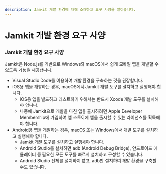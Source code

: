 ```yaml
---
description: Jamkit 개발 환경에 대해 소개하고 요구 사양을 알아봅니다.
---
```


# Jamkit 개발 환경 요구 사양

### Jamkit 개발 환경 요구 사양

Jamkit은 Node.js를 기반으로 Windows와 macOS에서 쉽게 모바일 앱을 개발할 수 있도록 기능을 제공합니다.

* Visual Studio Code를 이용하여 개발 환경을 구축하는 것을 권장합니다.
* iOS용 앱을 개발하는 경우, macOS에서 Jamkit 개발 도구를 설치하고 실행해야 합니다.
  * iOS용 앱을 빌드하고 테스트하기 위해서는 반드시 Xcode 개발 도구를 설치해야 합니다.
  * 나중에 Jamkit으로 개발을 마친 앱을 출시하려면 Apple Developer Membership에 가입하여 앱 스토어에 앱을 출시할 수 있는 라이선스를 획득해야 합니다.
* Android용 앱을 개발하는 경우, macOS 또는 Windows에서 개발 도구를 설치하고 실행해야 합니다.
  * Jamkit 개발 도구를 설치하고 실행해야 합니다.
  * Android Studio를 설치하면 adb (Android Debug Bridge), 안드로이드 에뮬레이터 등 필요한 모든 도구를 빠르게 설치하고 구성할 수 있습니다.
  * Android Studio 전체를 설치하지 않고, adb만 설치하여 개발 환경을 구축할 수도 있습니다.
